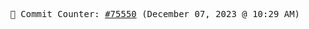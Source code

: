 <p align="center">
    <samp>
        📮 Commit Counter: <a href="https://github.com/Javascript-void0/Javascript-void0/commits/main">#75550</a> (December 07, 2023 @ 10:29 AM)
    </samp>
</p>
